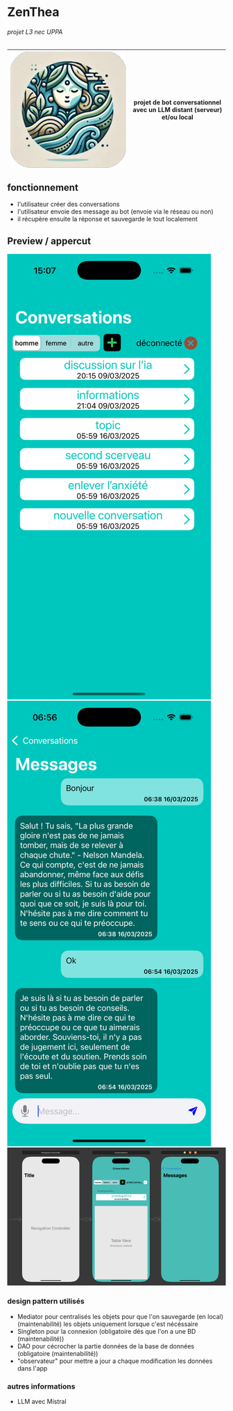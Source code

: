 # ZenThea

###### projet L3 nec UPPA
<table align="center" width="100%">
    <thead>
        <tr>
            <th>
                <img src="./imgs/ZTiconSC.png" alt="image non trouvée" height="100%" align="center"/>
            </th>
            <th>
                projet de bot conversationnel avec un LLM distant (serveur) et/ou local
            </th>
        </tr>
    </thead>

</table>



## fonctionnement

- l'utilisateur créer des conversations
- l'utilisateur envoie des message au bot (envoie via le réseau ou non)
- il récupère ensuite la réponse et sauvegarde le tout localement

## Preview / appercut

![image non trouvée](./imgs/preview/AppConv.png)
![image non trouvée](./imgs/preview/AppMessage.png)
![image non trouvée](./imgs/preview/ViewTree.png)


### design pattern utilisés

- Mediator pour centralisés les objets pour que l'on sauvegarde (en local)(maintenabilité)
    les objets uniquement lorsque c'est nécéssaire
- Singleton pour la connexion (obligatoire dés que l'on a une BD (maintenabilité))
- DAO pour cécrocher la partie données de la base de données (obligatoire (maintenabilité))
- "observateur" pour mettre a jour a chaque modification les données dans l'app 

### autres informations

- LLM avec Mistral
